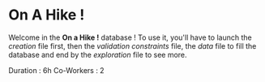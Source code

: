 # On A Hike !

Welcome in the **On a Hike !** database ! 
To use it, you'll have to launch the *creation* file first, then the *validation constraints* file, the *data* file to fill the database and end by the *exploration* file to see more.

Duration : 6h 
Co-Workers : 2
